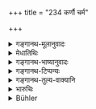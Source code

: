 +++
title = "234 कर्णौ चर्म"

+++

<details><summary>गङ्गानथ-मूलानुवादः</summary>

On the death of the animals, he shall make over to the owner their ears, skin, tail-hairs, bladder and tendons and the concrete bile, and also point out their marks.—(231)
</details>

<details><summary>मेधातिथिः</summary>

आयुषः क्षयान् **मृतेषु पशुषु स्वामिनः कर्णाद्य्** अर्पणीयम् । **गोरोचनां** गवां शृङ्गेषु चूर्णं भवति । **बस्तिर्** अङ्गविशेषः । **अङ्काः** कर्णादयः, स्वामिविशेषज्ञानार्थं चिह्नानि । तान् अपि दर्शयेत् । एवं पालस्य शुद्धिः । अङ्कदर्शनेन हि प्रत्यभिज्ञा भवत्य् अयं स पशुर् इति ॥ ८.२३४ ॥
</details>

<details><summary>गङ्गानथ-भाष्यानुवादः</summary>

When, on the expiry of their lives, the animals have died, the ears and other limbs should be made over to the owner.

The ‘*concrete bile*’ is a powder obtained from the horns of cows.

‘*Bladder*’—is a particular part of the body.

‘*Marks*’—such as ‘cleft ears’ and the like, which serve to distinguish the animals;—these should be pointed out.

In this manner, does the keeper become absolved from blame.

By seeing the marks the particular animal becomes identified.—(234)
</details>

<details><summary>गङ्गानथ-टिप्पन्यः</summary>

This verse is quoted in *Mitākṣarā* (2.164), to the effect, that if the cattle placed in charge of a keeper should die by chance, then he should make over its ear and other things to the owner;—where *Bālambhaṭṭī* adds the following notes:—‘*Charma*’, skin;—‘*bālān*’, hairs, as indicating the death of the animal;—‘*basti*,’ a part of the urinary organ;—‘*snāyu*’ is fat;—‘*pūyāni*’ is another reading;—‘*rocanā*’, the yellow pigment in the cow’s eyes;—all these should be shown to the owner of the cattle;—when these die; and other parts of its body also should be brought up; such as the horns, hoofs and so forth, which would indicate the particular animal that may have died. If we read ‘*Aṅkāṃśca*,’ it would mean the marks made on the body of the animal should be shown; in the reading ‘*aṅkāni*’ or ‘*aṅgāni*,’ the meaning would be that while showing the marks, he should hand over the ears &c.

It is quoted in *Vivādaratnākara* (p. 175), which notes that all that is meant by mentioning the ‘ears’ &c. is that the distinguishing features of the dead animal should be shown. It explains ‘*mṛteṣu*’ as ‘in the case of those dying at a distance’, and ‘*aṅgāni*’ as such comparatively lasting parts of the body as the horns and so forth. It notes that ‘*aṅgādi*’ is another reading for ‘*aṅgāni*’, in which case ‘*ādi*’ stands for such other *signs of this animal* as may be well known.

It is quoted in *Parāśaramādhava* (Vyavahāra, p. 265), as laying down that in the case of animals dying by chance, its ear &c. should be shown to the owner;—in *Vyavahāramayūkha* (p. 96), as laying down sure evidence of the death of cattle; it explains ‘*aṅka*’ as the horn and so forth, ‘as explained by Madana’;—and in *Vīramitrodaya* (Vyavahāra, 137a), which notes the readings ‘*aṅgādi*’, ‘*aṅgāni*’ and ‘*aṅkādi*’,—it explains ‘*aṅka*’ as ‘such marks of recognition as the horn, the ears and so forth’,—and adds that ‘*ādi*’ is meant to include
*witnesses*.
</details>

<details><summary>गङ्गानथ-तुल्य-वाक्यानि</summary>

*Nārada* (6.17).—‘In the ease of the death of an animal entrusted to his
care, the herdsman is free from blame, if he can produce the tail, the horns and other things.’
</details>

<details><summary>भारुचिः</summary>

विधिर् अयं] चाविशेषः ॥ ८.२३३ ॥

_[अजा]विकार्थम् इदम् आह ।_
</details>

<details><summary>Bühler</summary>

234	If cattle die, let him carry to his master their ears, skin, tails, bladders, tendons, and the yellow concrete bile, and let him point out their particular. marks.
</details>
